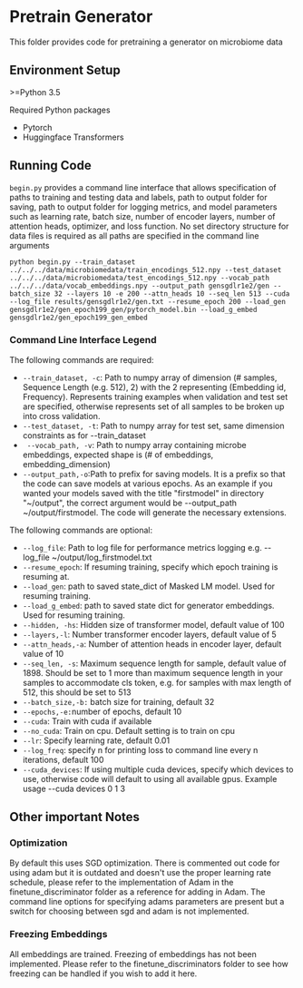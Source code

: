 # Pretrain Generator

This folder provides code for pretraining a generator on microbiome data

## Environment Setup

\>=Python 3.5

Required Python packages

- Pytorch
- Huggingface Transformers

## Running Code

`begin.py` provides a command line interface that allows specification of paths to training and testing data and labels, path to output folder for saving, path to output folder for logging metrics, and model parameters such as learning rate, batch size, number of encoder layers, number of attention heads, optimizer, and loss function. No set directory structure for data files is required as all paths are specified in the command line arguments

`python begin.py --train_dataset ../../../data/microbiomedata/train_encodings_512.npy --test_dataset ../../../data/microbiomedata/test_encodings_512.npy --vocab_path ../../../data/vocab_embeddings.npy --output_path gensgdlr1e2/gen --batch_size 32 --layers 10 -e 200 --attn_heads 10 --seq_len 513 --cuda --log_file results/gensgdlr1e2/gen.txt --resume_epoch 200 --load_gen gensgdlr1e2/gen_epoch199_gen/pytorch_model.bin --load_g_embed gensgdlr1e2/gen_epoch199_gen_embed`

### Command Line Interface Legend

The following commands are required:

- `--train_dataset, -c`: Path to numpy array of dimension (# samples, Sequence Length (e.g. 512), 2) with the 2 representing (Embedding id, Frequency). Represents training examples when validation and test set are specified, otherwise represents set of all samples to be broken up into cross validation.
- `--test_dataset, -t`: Path to numpy array for test set, same dimension constraints as for --train_dataset
- ` --vocab_path, -v`: Path to numpy array containing microbe embeddings, expected shape is (# of embeddings, embedding_dimension)
- `--output_path,-o`:Path to prefix for saving models. It is a prefix so that the code can save models at various epochs. As an example if you wanted your models saved with the title "firstmodel" in directory "~/output", the correct argument would be --output_path ~/output/firstmodel. The code will generate the necessary extensions.

The following commands are optional:

- `--log_file`: Path to log file for performance metrics logging e.g. --log_file ~/output/log_firstmodel.txt
- `--resume_epoch`: If resuming training, specify which epoch training is resuming at.
- `--load_gen`: path to saved state_dict of Masked LM model. Used for resuming training.
- `--load_g_embed`: path to saved state dict for generator embeddings. Used for resuming training.
- `--hidden, -hs`: Hidden size of transformer model, default value of 100
- `--layers,-l`: Number transformer encoder layers, default value of 5
- `--attn_heads,-a`: Number of attention heads in encoder layer, default value of 10
- `--seq_len, -s`: Maximum sequence length for sample, default value of 1898. Should be set to 1 more than maximum sequence length in your samples to accommodate cls token, e.g. for samples with max length of 512, this should be set to 513
- `--batch_size,-b:` batch size for training, default 32
- `--epochs,-e:`number of epochs, default 10
- `--cuda`: Train with cuda if available
- `--no_cuda`: Train on cpu. Default setting is to train on cpu
- `--lr`: Specify learning rate, default 0.01
- `--log_freq`: specify n for printing loss to command line every n iterations, default 100
- `--cuda_devices`: If using multiple cuda devices, specify which devices to use, otherwise code will default to using all available gpus. Example usage --cuda devices 0 1 3

## Other important Notes

### Optimization

By default this uses SGD optimization. There is commented out code for using adam but it is outdated and doesn't use the proper learning rate schedule, please refer to the implementation of Adam in the finetune_discriminator folder as a reference for adding in Adam. The command line options for specifying adams parameters are present but a switch for choosing between sgd and adam is not implemented.

### Freezing Embeddings

All embeddings are trained. Freezing of embeddings has not been implemented. Please refer to the finetune_discriminators folder to see how freezing can be handled if you wish to add it here.

